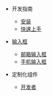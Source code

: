 * 开发指南
    * [安装](/components/install.md)
    * [快速上手](/components/quick-start.md)

* [输入框](/components/input.md)
    * [邮箱输入框](components/input-email.md)
    * [手机输入框](components/input-phone.md)

* 定制化组件
    * [开发者](/components/dev-component.md)